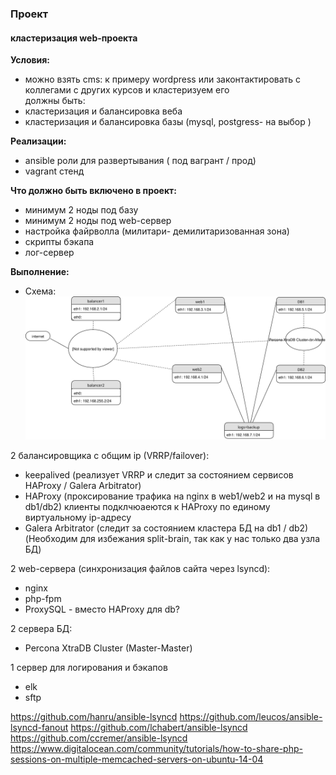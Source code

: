 ### Проект
#### кластеризация web-проекта

**Условия:**  
- можно взять cms: к примеру wordpress или законтактировать с коллегами с других курсов и кластеризуем его  
должны быть:  
- кластеризация и балансировка веба  
- кластеризация и балансировка базы (mysql, postgress- на выбор )  

**Реализации:**  
- ansible роли для развертывания ( под вагрант / прод)  
- vagrant стенд  

**Что должно быть включено в проект:**  
- минимум 2 ноды под базу  
- минимум 2 ноды под web-сервер  
- настройка файрволла (милитари- демилитаризованная зона)  
- скрипты бэкапа  
- лог-сервер  


**Выполнение:**  

- Схема:
![schema](https://raw.githubusercontent.com/YogSottot/otus_linux_1804/master/5.Project/Networkchart_cluster.svg?sanitize=true)

2 балансировщика с общим ip (VRRP/failover):  
- keepalived (реализует VRRP и следит за состоянием сервисов HAProxy / Galera Arbitrator)  
- HAProxy (проксирование трафика на nginx в web1/web2 и на mysql в db1/db2)  клиенты подклчюаеются к HAProxy по единому виртуальному ip-адресу
- Galera Arbitrator (следит за состоянием кластера БД на db1 / db2)  (Необходим для избежания split-brain, так как у нас только два узла БД)

2 web-сервера (синхронизация файлов сайта через lsyncd):  
- nginx  
- php-fpm  
- ProxySQL - вместо HAProxy для db?

2 сервера БД:
- Percona XtraDB Cluster (Master-Master)

1 сервер для логирования и бэкапов
- elk
- sftp

https://github.com/hanru/ansible-lsyncd
https://github.com/leucos/ansible-lsyncd-fanout
https://github.com/lchabert/ansible-lsyncd
https://github.com/ccremer/ansible-lsyncd
https://www.digitalocean.com/community/tutorials/how-to-share-php-sessions-on-multiple-memcached-servers-on-ubuntu-14-04
